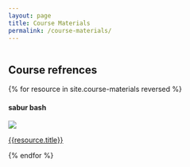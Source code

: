 ```yaml
---
layout: page
title: Course Materials
permalink: /course-materials/
---
```


<div style="width:100%; float: left">
    <div class="resource-pic-gallary">
        <h2>Course refrences</h2>
        {% for resource in site.course-materials reversed %}
        <h4>sabur bash</h4>  
        <div class="resource--image-cover-container">
            <img src="{{ resource.thumbnail | prepend: site.baseurl }}" class="resource--image-cover">
            <p><a href="{{resource.address}}">{{resource.title}}</a></p>
        </div>
        {% endfor %}
    </div>
</div>
